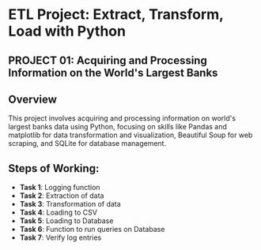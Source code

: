 # ETL Project: Extract, Transform, Load with Python
## PROJECT 01: Acquiring and Processing Information on the World's Largest Banks
## Overview

This project involves acquiring and processing information on world's largest banks data using Python, focusing on skills like Pandas and matplotlib for data transformation and visualization, Beautiful Soup for web scraping, and SQLite for database management.

## Steps of Working:
-  **Task 1**: Logging function
-  **Task 2**: Extraction of data
-  **Task 3**: Transformation of data
-  **Task 4**: Loading to CSV
-  **Task 5**: Loading to Database
-  **Task 6**: Function to run queries on Database
-  **Task 7**: Verify log entries
